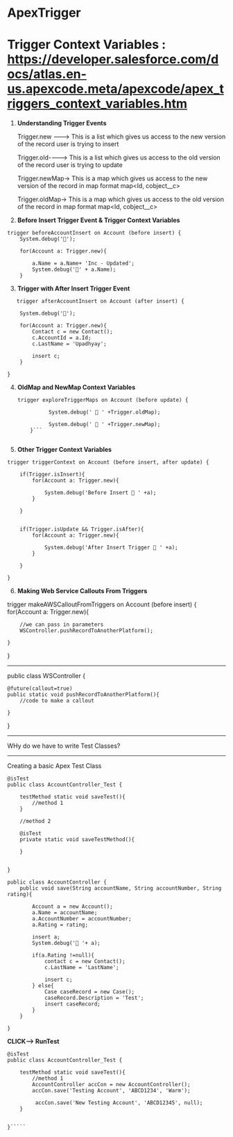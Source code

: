# ApexTrigger

# Trigger Context Variables : https://developer.salesforce.com/docs/atlas.en-us.apexcode.meta/apexcode/apex_triggers_context_variables.htm

1) **Understanding Trigger Events**

    Trigger.new ---> This is a list which gives us access to the new version of the record user is trying to insert
   
    Trigger.old----> This is a list which gives us access to the old version of the record user is trying to update
   
    Trigger.newMap-> This is a map which gives us access to the new version of the record in map format
        				map<Id, cobject__c>
   
    Trigger.oldMap-> This is a map which gives us access to the old version of the record in map format
        				map<Id, cobject__c>



2) **Before Insert Trigger Event & Trigger Context Variables**

````
trigger beforeAccountInsert on Account (before insert) {
    System.debug('🚀');
    
    for(Account a: Trigger.new){
        
        a.Name = a.Name+ 'Inc - Updated';
        System.debug('🚀' + a.Name);
    }
````


3) **Trigger with After Insert Trigger Event**

```
   trigger afterAccountInsert on Account (after insert) {
    
    System.debug('🚀');
    
    for(Account a: Trigger.new){
        Contact c = new Contact();
        c.AccountId = a.Id;
        c.LastName = 'Upadhyay';
        
        insert c;
    }

}
```


4) **OldMap and NewMap Context Variables**

   ```
   trigger exploreTriggerMaps on Account (before update) {
    
             System.debug(' 🚀 ' +Trigger.oldMap);
    
             System.debug(' 🚀 ' +Trigger.newMap);
       }```


5) **Other Trigger Context Variables**

```
trigger triggerContext on Account (before insert, after update) {
    
    if(Trigger.isInsert){
        for(Account a: Trigger.new){
            
            System.debug('Before Insert 🚀 ' +a);
        }
        
    }
    
    
    if(Trigger.isUpdate && Trigger.isAfter){
        for(Account a: Trigger.new){
            
            System.debug('After Insert Trigger 🚀 ' +a);
        }
        
    }

}

```

6) **Making Web Service Callouts From Triggers**

trigger makeAWSCalloutFromTriggers on Account (before insert) {
    for(Account a: Trigger.new){
        
        //we can pass in parameters
        WSController.pushRecordToAnotherPlatform();
        
    }

}

------------------------------------------
public class WSController {
    
    @future(callout=true)
    public static void pushRecordToAnotherPlatform(){
        //code to make a callout
        
    }

}
   
---------------------------------------------------------------------------------------------

WHy do we have to write Test Classes?


---------------------------------

Creating a basic Apex Test Class
```
@isTest
public class AccountController_Test {
    
    testMethod static void saveTest(){
        //method 1
    }
    
    //method 2
    
    @isTest
    private static void saveTestMethod(){
        
    }
    

}
```

```
public class AccountController {
    public void save(String accountName, String accountNumber, String rating){
        
        Account a = new Account();
		a.Name = accountName;
        a.AccountNumber = accountNumber;
        a.Rating = rating;
        
        insert a;
        System.debug('🚀 '+ a);
        
        if(a.Rating !=null){
            contact c = new Contact();
            c.LastName = 'LastName';
            
            insert c;
        } else{
            Case caseRecord = new Case();
            caseRecord.Description = 'Test';
            insert caseRecord;
        }
    }

}
`````
**CLICK--> RunTest**

`````
@isTest
public class AccountController_Test {
    
    testMethod static void saveTest(){
        //method 1
        AccountController accCon = new AccountController();
        accCon.save('Testing Account', 'ABCD1234', 'Warm');
        
         accCon.save('New Testing Account', 'ABCD12345', null);
    }
    

}`````
